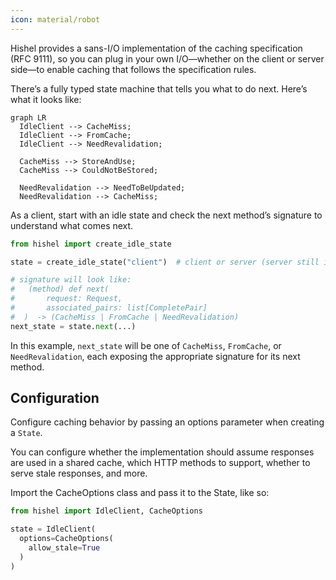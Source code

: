 ```yaml
---
icon: material/robot
---
```


Hishel provides a sans-I/O implementation of the caching specification (RFC 9111), so you can plug in your own I/O—whether on the client or server side—to enable caching that follows the specification rules.

There’s a fully typed state machine that tells you what to do next. Here’s what it looks like:

```mermaid
graph LR
  IdleClient --> CacheMiss;
  IdleClient --> FromCache;
  IdleClient --> NeedRevalidation;

  CacheMiss --> StoreAndUse;
  CacheMiss --> CouldNotBeStored;

  NeedRevalidation --> NeedToBeUpdated;
  NeedRevalidation --> CacheMiss;
```

As a client, start with an idle state and check the next method’s signature to understand what comes next.

```python
from hishel import create_idle_state

state = create_idle_state("client")  # client or server (server still in development)

# signature will look like:
#   (method) def next(
#       request: Request,
#       associated_pairs: list[CompletePair]
#  )  -> (CacheMiss | FromCache | NeedRevalidation)
next_state = state.next(...)
```

In this example, `next_state` will be one of `CacheMiss`, `FromCache`, or `NeedRevalidation`, each exposing the appropriate signature for its next method.

## Configuration

Configure caching behavior by passing an options parameter when creating a `State`.

You can configure whether the implementation should assume responses are used in a shared cache, which HTTP methods to support, whether to serve stale responses, and more.

Import the CacheOptions class and pass it to the State, like so:

```python
from hishel import IdleClient, CacheOptions

state = IdleClient(
  options=CacheOptions(
    allow_stale=True
  )
)
```
